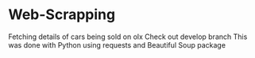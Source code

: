 # Web-Scrapping
Fetching details of cars being sold on olx
Check out develop branch
This was done with Python using requests and Beautiful Soup package
